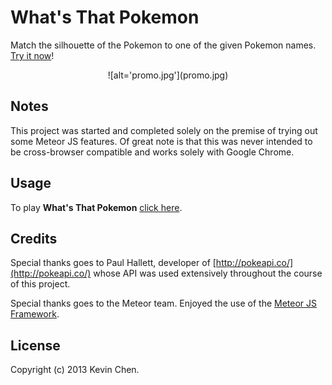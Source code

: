 What's That Pokemon
===============

Match the silhouette of the Pokemon to one of the given Pokemon names. [Try it now](http://whatsthatpokemon.meteor.com/)!

<center>
![alt='promo.jpg'](promo.jpg)
</center>

Notes
------------
This project was started and completed solely on the premise of trying out some Meteor JS features. Of great note is that this was never intended to be cross-browser compatible and works solely with Google Chrome.

Usage
------------

To play **What's That Pokemon** [click here](http://whatsthatpokemon.meteor.com/).

Credits
-------------
Special thanks goes to Paul Hallett, developer of [http://pokeapi.co/](http://pokeapi.co/) whose API was used extensively throughout the course of this project.

Special thanks goes to the Meteor team. Enjoyed the use of the [Meteor JS Framework](http://www.meteor.com/).

License
-------------
Copyright (c) 2013 Kevin Chen.
